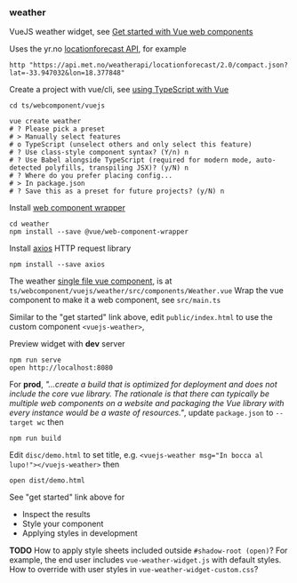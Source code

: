 ### weather

VueJS weather widget,
see [Get started with Vue web components](https://archive.is/OKA7l)

Uses the yr.no 
[locationforecast API](https://api.met.no/weatherapi/locationforecast/2.0), 
for example
```
http "https://api.met.no/weatherapi/locationforecast/2.0/compact.json?lat=-33.947032&lon=18.377848"
```

Create a project with vue/cli,
see [using TypeScript with Vue](https://archive.is/nwkWV)
```
cd ts/webcomponent/vuejs

vue create weather
# ? Please pick a preset
# > Manually select features
# o TypeScript (unselect others and only select this feature)
# ? Use class-style component syntax? (Y/n) n
# ? Use Babel alongside TypeScript (required for modern mode, auto-detected polyfills, transpiling JSX)? (y/N) n
# ? Where do you prefer placing config...
# > In package.json
# ? Save this as a preset for future projects? (y/N) n 
```

Install [web component wrapper](https://github.com/vuejs/vue-web-component-wrapper)
```
cd weather
npm install --save @vue/web-component-wrapper
```

Install [axios](https://github.com/axios/axios) HTTP request library
```
npm install --save axios
```

The weather
[single file vue component](https://vuejs.org/v2/guide/single-file-components.html), 
is at `ts/webcomponent/vuejs/weather/src/components/Weather.vue`
Wrap the vue component to make it a web component, 
see `src/main.ts`

Similar to the "get started" link above,
edit `public/index.html` to use the custom component `<vuejs-weather>`,

Preview widget with **dev** server
```
npm run serve
open http://localhost:8080
```

For **prod**,
*"...create a build that is optimized for deployment and does not include 
the core vue library. The rationale is that there can typically be multiple 
web components on a website and packaging the Vue library with every instance 
would be a waste of resources."*, update `package.json` to `--target wc` then
```
npm run build
```

Edit `disc/demo.html` to set title, e.g. 
`<vuejs-weather msg="In bocca al lupo!"></vuejs-weather>` then 
```
open dist/demo.html
```

See "get started" link above for
- Inspect the results
- Style your component
- Applying styles in development

**TODO** How to apply style sheets included outside `#shadow-root (open)`?
For example, the end user includes `vue-weather-widget.js` with default styles.
How to override with user styles in `vue-weather-widget-custom.css`?




